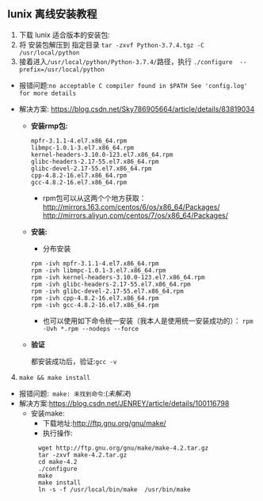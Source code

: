## lunix 离线安装教程 ##

1. 下载 lunix 适合版本的安装包:
2. 将 安装包解压到 指定目录 `tar -zxvf Python-3.7.4.tgz -C /usr/local/python`
3. 接着进入`/usr/local/python/Python-3.7.4/`路径，执行 `./configure  --prefix=/usr/local/python`

  * 报错问题:`no acceptable C compiler found in $PATH
See 'config.log' for more details`

  * 解决方案: https://blog.csdn.net/Sky786905664/article/details/83819034
    - __安装rmp包:__
      ```
      mpfr-3.1.1-4.el7.x86_64.rpm
      libmpc-1.0.1-3.el7.x86_64.rpm
      kernel-headers-3.10.0-123.el7.x86_64.rpm
      glibc-headers-2.17-55.el7.x86_64.rpm
      glibc-devel-2.17-55.el7.x86_64.rpm
      cpp-4.8.2-16.el7.x86_64.rpm
      gcc-4.8.2-16.el7.x86_64.rpm
      ```
      - rpm包可以从这两个个地方获取：
        http://mirrors.163.com/centos/6/os/x86_64/Packages/
        http://mirrors.aliyun.com/centos/7/os/x86_64/Packages/

    - __安装:__
      + 分布安装
      ```
      rpm -ivh mpfr-3.1.1-4.el7.x86_64.rpm
      rpm -ivh libmpc-1.0.1-3.el7.x86_64.rpm
      rpm -ivh kernel-headers-3.10.0-123.el7.x86_64.rpm
      rpm -ivh glibc-headers-2.17-55.el7.x86_64.rpm
      rpm -ivh glibc-devel-2.17-55.el7.x86_64.rpm
      rpm -ivh cpp-4.8.2-16.el7.x86_64.rpm
      rpm -ivh gcc-4.8.2-16.el7.x86_64.rpm
      ```
      + 也可以使用如下命令统一安装（我本人是使用统一安装成功的）：
      `rpm -Uvh *.rpm --nodeps --force`

    - __验证__

        都安装成功后，验证:`gcc -v`
4. ` make && make install `
  - 报错问题:` make: 未找到命令`:(_<red>未解决</red>_)
  - 解决方案:https://blog.csdn.net/JENREY/article/details/100116798
    - 安装make:
      + 下载地址:http://ftp.gnu.org/gnu/make/
      + 执行操作:
      ```
        wget http://ftp.gnu.org/gnu/make/make-4.2.tar.gz
        tar -zxvf make-4.2.tar.gz
        cd make-4.2
        ./configure
        make
        make install
        ln -s -f /usr/local/bin/make  /usr/bin/make
      ```
